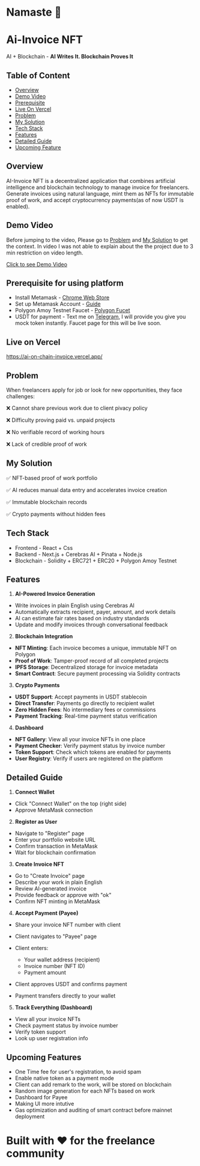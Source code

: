 # Namaste 🙏
# Ai-Invoice NFT 
AI + Blockchain - **AI Writes It. Blockchain Proves It**

## Table of Content 
- [Overview](#overview)
- [Demo Video](#demo-video)
- [Prerequisite](#prerequisite-for-using-platform)
- [Live On Vercel](#live-on-vercel)
- [Problem](#problem)
- [My Solution](#my-solution)
- [Tech Stack](#tech-stack)
- [Features](#features)
- [Detailed Guide](#detailed-guide)
- [Upcoming Feature](#upcoming-features)


## Overview
AI-Invoice NFT is a decentralized application that combines artificial intelligence and blockchain technology to manage invoice  for freelancers. Generate invoices using natural language, mint them as NFTs for immutable proof of work, and accept cryptocurrency payments(as of now USDT is enabled).

## Demo Video
Before jumping to the video, Please go to [Problem](#problem) and [My Solution](#my-solution) to get the context. In video I was not able to explain about the the project due to 3 min restriction on video length.

[Click to see Demo Video](https://youtu.be/uZyOd4QUZdE?si=DrB9VXw_hXo5-m49)

## Prerequisite for using platform 
- Install Metamask - [Chrome Web Store](https://chromewebstore.google.com/detail/metamask/nkbihfbeogaeaoehlefnkodbefgpgknn?hl=en)
- Set up Metamask Account - [Guide](https://support.metamask.io/start/creating-a-new-wallet/)
- Polygon Amoy Testnet Faucet - [Polygon Fucet](https://faucet.polygon.technology/)
- USDT for payment - Text me on [Telegram](https://t.me/ho_babu), I will provide you give you mock token instantly. Faucet page for this will be live soon. 

## Live on Vercel 

https://ai-on-chain-invoice.vercel.app/

## Problem
When freelancers apply for job or look for new opportunities, they face challenges:

❌ Cannot share previous work due to client pivacy policy

❌ Difficulty proving paid vs. unpaid projects

❌ No verifiable record of working hours

❌ Lack of credible proof of work


## My Solution 

✅ NFT-based proof of work portfolio

✅ AI reduces manual data entry and accelerates invoice creation

✅ Immutable blockchain records

✅ Crypto payments without hidden fees



## Tech Stack
- Frontend - React + Css 
- Backend - Next.js + Cerebras AI + Pinata + Node.js
- Blockchain - Solidity + ERC721 + ERC20 + Polygon Amoy Testnet


## Features
1. **AI-Powered Invoice Generation**

- Write invoices in plain English using Cerebras AI
- Automatically extracts recipient, payer, amount, and work details
- AI can estimate fair rates based on industry standards
- Update and modify invoices through conversational feedback

2. **Blockchain Integration**

- **NFT Minting**: Each invoice becomes a unique, immutable NFT on Polygon
- **Proof of Work**: Tamper-proof record of all completed projects
- **IPFS Storage**: Decentralized storage for invoice metadata
- **Smart Contract**: Secure payment processing via Solidity contracts

3. **Crypto Payments**

- **USDT Support**: Accept payments in USDT stablecoin
- **Direct Transfer**: Payments go directly to recipient wallet
- **Zero Hidden Fees**: No intermediary fees or commissions
- **Payment Tracking**: Real-time payment status verification

4. **Dashboard**

- **NFT Gallery**: View all your invoice NFTs in one place
- **Payment Checker**: Verify payment status by invoice number
- **Token Support**: Check which tokens are enabled for payments
- **User Registry**: Verify if users are registered on the platform

## Detailed Guide 

1. **Connect Wallet**

- Click "Connect Wallet" on the top (right side)
- Approve MetaMask connection

2. **Register as User**

- Navigate to "Register" page
- Enter your portfolio website URL
- Confirm transaction in MetaMask
- Wait for blockchain confirmation

3. **Create Invoice NFT**

- Go to "Create Invoice" page
- Describe your work in plain English
- Review AI-generated invoice
- Provide feedback or approve with "ok"
- Confirm NFT minting in MetaMask

4. **Accept Payment (Payee)**

- Share your invoice NFT number with client
- Client navigates to "Payee" page
- Client enters:

   - Your wallet address (recipient)
   - Invoice number (NFT ID)
   - Payment amount

- Client approves USDT and confirms payment
- Payment transfers directly to your wallet

5. **Track Everything (Dashboard)**

- View all your invoice NFTs
- Check payment status by invoice number
- Verify token support
- Look up user registration info


## Upcoming Features
- One Time fee for user's registration, to avoid spam
- Enable native token as a payment mode 
- Client can add remark to the work, will be stored on blockchain
- Random image generation for each NFTs based on work
- Dashboard for Payee 
- Making UI more intutive
- Gas optimization and auditing of smart contract before mainnet deployment

# Built with ❤️ for the freelance community






